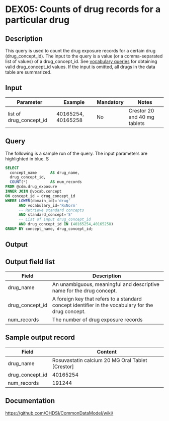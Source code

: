 <!---
Group:drug exposure
Name:DEX05 Counts of drug records for a particular drug
Author:Patrick Ryan
CDM Version: 5.3
-->

# DEX05: Counts of drug records for a particular drug

## Description
This query is used to count the drug exposure records for a certain drug (drug_concept_id). 
The input to the query is a value (or a comma-separated list of values) of a drug_concept_id. 
See  [vocabulary queries](http://vocabqueries.omop.org/drug-queries) for obtaining valid drug_concept_id values. 
If the input is omitted, all drugs in the data table are summarized.

## Input

|  Parameter |  Example |  Mandatory |  Notes |
| --- | --- | --- | --- |
| list of drug_concept_id | 40165254, 40165258 | No | Crestor 20 and 40 mg tablets |

## Query
The following is a sample run of the query. The input parameters are highlighted in  blue. S


```sql
SELECT
  concept_name      AS drug_name, 
  drug_concept_id, 
  COUNT(*)          AS num_records
FROM @cdm.drug_exposure 
INNER JOIN @vocab.concept 
ON concept_id = drug_concept_id
WHERE LOWER(domain_id)='drug' 
      AND vocabulary_id='RxNorm' 
      -- Retrieve standard concepts
      AND standard_concept='S'
      -- List of input drug_concept_id
      AND drug_concept_id IN (40165254,40165258)
GROUP BY concept_name, drug_concept_id;
```

## Output


## Output field list

|  Field |  Description |
| --- | --- |
| drug_name | An unambiguous, meaningful and descriptive name for the drug concept. |
| drug_concept_id | A foreign key that refers to a standard concept identifier in the vocabulary for the drug concept. |
| num_records | The number of drug exposure records |


## Sample output record

|  Field |  Content |
| --- | --- |
| drug_name | Rosuvastatin calcium 20 MG Oral Tablet [Crestor] |
| drug_concept_id | 40165254 |
| num_records | 191244 |

## Documentation
https://github.com/OHDSI/CommonDataModel/wiki/
